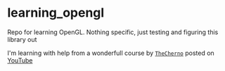 # learning_opengl
Repo for learning OpenGL. Nothing specific, just testing and figuring this library out

I'm learning with help from a wonderfull course by [`TheCherno`](https://github.com/TheCherno) posted on [YouTube](https://www.youtube.com/playlist?list=PLlrATfBNZ98foTJPJ_Ev03o2oq3-GGOS2)
